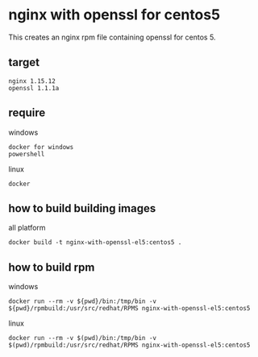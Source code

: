 # nginx with openssl for centos5

This creates an nginx rpm file containing openssl for centos 5.

## target

    nginx 1.15.12
    openssl 1.1.1a

## require

windows

    docker for windows
    powershell

linux

    docker

## how to build building images

all platform

    docker build -t nginx-with-openssl-el5:centos5 .

## how to build rpm 

windows

    docker run --rm -v ${pwd}/bin:/tmp/bin -v ${pwd}/rpmbuild:/usr/src/redhat/RPMS nginx-with-openssl-el5:centos5

linux

    docker run --rm -v $(pwd)/bin:/tmp/bin -v $(pwd)/rpmbuild:/usr/src/redhat/RPMS nginx-with-openssl-el5:centos5

